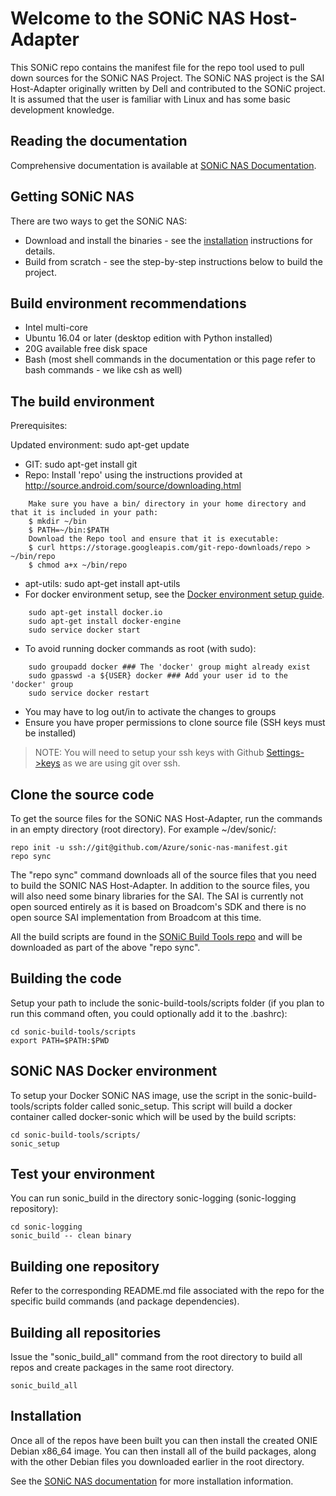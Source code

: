 
Welcome to the SONiC NAS Host-Adapter
======================================
This SONiC repo contains the manifest file for the repo tool used to pull down sources for the SONiC NAS Project. The SONiC NAS project is the SAI Host-Adapter originally written by Dell and contributed to the SONiC project. It is assumed that the user is familiar with Linux and has some basic development knowledge.   

Reading the documentation
-------------------------
Comprehensive documentation is available at [SONiC NAS Documentation](https://github.com/Azure/sonic-nas-manifest/wiki).

Getting SONiC NAS
-----------------
There are two ways to get the SONiC NAS:
- Download and install the binaries - see the [installation](#Installation) instructions for details.
- Build from scratch - see the step-by-step instructions below to build the project.
 
Build environment recommendations
---------------------------------
- Intel multi-core
- Ubuntu 16.04 or later (desktop edition with Python installed)
- 20G available free disk space
- Bash (most shell commands in the documentation or this page refer to bash commands - we like csh as well)

The build environment
----------------------
Prerequisites:

Updated environment: sudo apt-get update
- GIT: sudo apt-get install git
- Repo: Install 'repo' using the instructions provided at http://source.android.com/source/downloading.html
```
    Make sure you have a bin/ directory in your home directory and that it is included in your path:
    $ mkdir ~/bin
    $ PATH=~/bin:$PATH
    Download the Repo tool and ensure that it is executable:
    $ curl https://storage.googleapis.com/git-repo-downloads/repo > ~/bin/repo
    $ chmod a+x ~/bin/repo
```
- apt-utils: sudo apt-get install apt-utils
- For docker environment setup, see the [Docker environment setup guide](https://docs.docker.com/engine/installation/linux/ubuntulinux/).
```
    sudo apt-get install docker.io
    sudo apt-get install docker-engine
    sudo service docker start
```
- To avoid running docker commands as root (with sudo):
```
    sudo groupadd docker ### The 'docker' group might already exist
    sudo gpasswd -a ${USER} docker ### Add your user id to the 'docker' group
    sudo service docker restart
```
- You may have to log out/in to activate the changes to groups   
- Ensure you have proper permissions to clone source file (SSH keys must be installed)

> NOTE: You will need to setup your ssh keys with Github [Settings->keys](https://github.com/settings/keys) as we are using git over ssh. 

Clone the source code
---------------------
To get the source files for the SONiC NAS Host-Adapter, run the commands in an empty directory (root directory). For example ~/dev/sonic/:
```
repo init -u ssh://git@github.com/Azure/sonic-nas-manifest.git
repo sync
```

The "repo sync" command downloads all of the source files that you need to build the SONIC NAS Host-Adapter. 
In addition to the source files, you will also need some binary libraries for the SAI. The SAI is currently not open 
sourced entirely as it is based on Broadcom's SDK and there is no open source SAI implementation from Broadcom at this time.

All the build scripts are found in the [SONiC Build Tools repo](https://github.com/Azure/sonic-build-tools) and will be downloaded as part of the above "repo sync".

Building the code
-----------------
Setup your path to include the sonic-build-tools/scripts folder (if you plan to run this command often, you could optionally add it to the .bashrc):
```
cd sonic-build-tools/scripts
export PATH=$PATH:$PWD
```

SONiC NAS Docker environment
----------------------------
To setup your Docker SONiC NAS image, use the script in the sonic-build-tools/scripts folder called sonic_setup. This script will build a docker container called docker-sonic which will be used by the build scripts:
```
cd sonic-build-tools/scripts/
sonic_setup
```

Test your environment
---------------------
You can run sonic_build in the directory sonic-logging (sonic-logging repository): 
```
cd sonic-logging
sonic_build -- clean binary
```

Building one repository
-----------------------
Refer to the corresponding README.md file associated with the repo for the specific build commands (and package dependencies).

Building all repositories
---------------------------
Issue the "sonic_build_all" command from the root directory to build all repos and create packages in the same root directory.
```
sonic_build_all
```

Installation
------------
Once all of the repos have been built you can then install the created ONIE Debian x86_64 image. You can then install all of the build packages, along with the other Debian files you downloaded earlier in the root directory.

See the [SONiC NAS documentation](https://github.com/Azure/sonic-nas-manifest/wiki/Install-SONiC-Host-Adapter-on-Dell-S6000-Platform) for more installation information.
